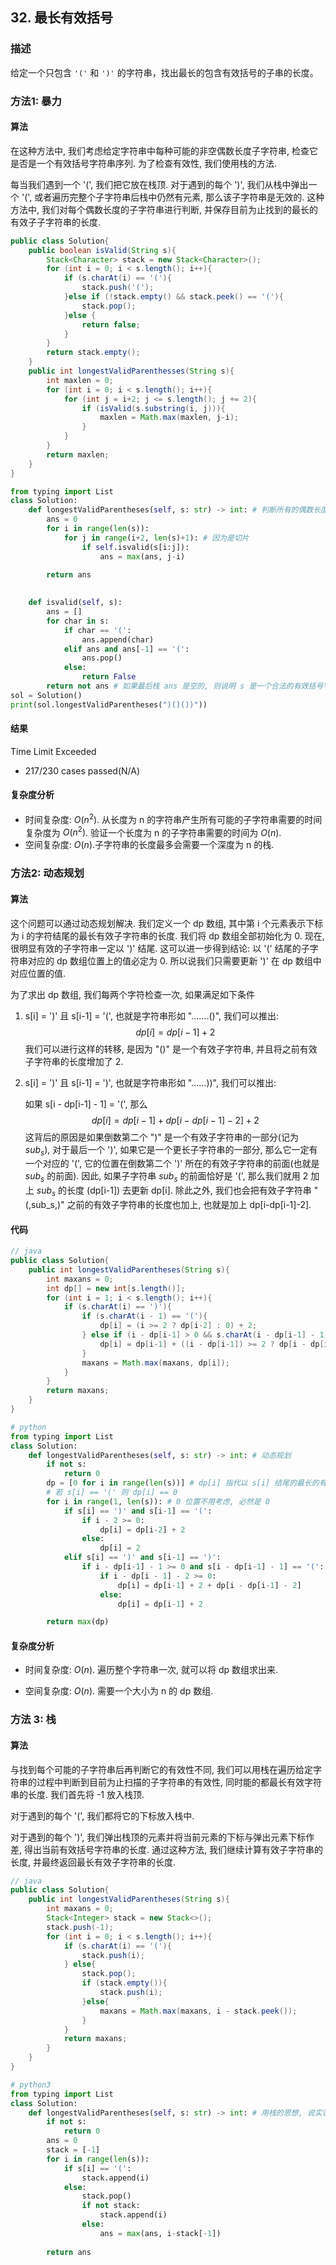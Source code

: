 ## 32. 最长有效括号

### 描述

给定一个只包含 `'('` 和 `')'` 的字符串，找出最长的包含有效括号的子串的长度。

### 方法1: 暴力

#### 算法

在这种方法中, 我们考虑给定字符串中每种可能的非空偶数长度子字符串, 检查它是否是一个有效括号字符串序列. 为了检查有效性, 我们使用栈的方法.

每当我们遇到一个 '(', 我们把它放在栈顶. 对于遇到的每个 ')', 我们从栈中弹出一个 '(', 或者遍历完整个子字符串后栈中仍然有元素, 那么该子字符串是无效的. 这种方法中, 我们对每个偶数长度的子字符串进行判断, 并保存目前为止找到的最长的有效子子字符串的长度.

```java
public class Solution{
    public boolean isValid(String s){
        Stack<Character> stack = new Stack<Character>();
        for (int i = 0; i < s.length(); i++){
            if (s.charAt(i) == '('){
                stack.push('(');
            }else if (!stack.empty() && stack.peek() == '('){
                stack.pop();
            }else {
                return false;
            }
        }
        return stack.empty();
    }
    public int longestValidParenthesses(String s){
        int maxlen = 0;
        for (int i = 0; i < s.length(); i++){
            for (int j = i+2; j <= s.length(); j += 2){
                if (isValid(s.substring(i, j))){
                    maxlen = Math.max(maxlen, j-i);
                }
            }
        }
        return maxlen;
    }
}
```

```python
from typing import List
class Solution:
    def longestValidParentheses(self, s: str) -> int: # 判断所有的偶数长度的子字符串
        ans = 0
        for i in range(len(s)):
            for j in range(i+2, len(s)+1): # 因为是切片
                if self.isvalid(s[i:j]):
                    ans = max(ans, j-i)
        
        return ans

    
    def isvalid(self, s):
        ans = []
        for char in s:
            if char == '(':
                ans.append(char)
            elif ans and ans[-1] == '(':
                ans.pop()
            else:
                return False
        return not ans # 如果最后栈 ans 是空的, 则说明 s 是一个合法的有效括号字符串
sol = Solution()
print(sol.longestValidParentheses(")()())"))
```

#### 结果

Time Limit Exceeded

- 217/230 cases passed(N/A)

#### 复杂度分析

- 时间复杂度: $O(n^2)$. 从长度为 n 的字符串产生所有可能的子字符串需要的时间复杂度为 $O(n^2)$. 验证一个长度为 n 的子字符串需要的时间为 $O(n)$.
- 空间复杂度: $O(n)$.子字符串的长度最多会需要一个深度为 n 的栈.

### 方法2: 动态规划

#### 算法

这个问题可以通过动态规划解决. 我们定义一个 dp 数组, 其中第 i 个元素表示下标为 i 的字符结尾的最长有效子字符串的长度. 我们将 dp 数组全部初始化为 0. 现在, 很明显有效的子字符串一定以 ')' 结尾. 这可以进一步得到结论: 以 '(' 结尾的子字符串对应的 dp 数组位置上的值必定为 0. 所以说我们只需要更新 ')' 在 dp 数组中对应位置的值.

为了求出 dp 数组, 我们每两个字符检查一次, 如果满足如下条件

1. s[i] = ')' 且 s[i-1] = '(', 也就是字符串形如 ".......()", 我们可以推出: $$dp[i] = dp[i-1] + 2$$ 我们可以进行这样的转移, 是因为 "()" 是一个有效子字符串, 并且将之前有效子字符串的长度增加了 2.

2. s[i] = ')' 且 s[i-1] = ')', 也就是字符串形如 "......))", 我们可以推出:

   如果 s[i - dp[i-1] - 1] = '(', 那么
   $$
   dp[i] = dp[i-1] + dp[i - dp[i-1] -2] + 2
   $$
   这背后的原因是如果倒数第二个 ")" 是一个有效子字符串的一部分(记为 $sub_s$), 对于最后一个 ')', 如果它是一个更长子字符串的一部分, 那么它一定有一个对应的 '(', 它的位置在倒数第二个 ')' 所在的有效子字符串的前面(也就是 $sub_s$ 的前面). 因此, 如果子字符串 $sub_s$ 的前面恰好是 '(', 那么我们就用 2 加上 $sub_s$ 的长度 (dp[i-1]) 去更新 dp[i]. 除此之外, 我们也会把有效子字符串 "(,sub_s,)" 之前的有效子字符串的长度也加上, 也就是加上 dp[i-dp[i-1]-2].

#### 代码
```java
// java
public class Solution{
	public int longestValidParentheses(String s){
        int maxans = 0;
        int dp[] = new int[s.length()];
        for (int i = 1; i < s.length(); i++){
            if (s.charAt(i) == ')'){
                if (s.charAt(i - 1) == '('){
                    dp[i] = (i >= 2 ? dp[i-2] : 0) + 2;
                } else if (i - dp[i-1] > 0 && s.charAt(i - dp[i-1] - 1) == '('){
                    dp[i] = dp[i-1] + ((i - dp[i-1]) >= 2 ? dp[i - dp[i - 1] - 2] : 0) + 2;
                }
                maxans = Math.max(maxans, dp[i]);
            }
        }
        return maxans;
    }
}
```
```python
# python
from typing import List
class Solution:
    def longestValidParentheses(self, s: str) -> int: # 动态规划
        if not s:
            return 0
        dp = [0 for i in range(len(s))] # dp[i] 指代以 s[i] 结尾的最长的有效子字符串的长度
        # 若 s[i] == '(' 则 dp[i] == 0
        for i in range(1, len(s)): # 0 位置不用考虑, 必然是 0
            if s[i] == ')' and s[i-1] == '(':
                if i - 2 >= 0:
                    dp[i] = dp[i-2] + 2
                else:
                    dp[i] = 2
            elif s[i] == ')' and s[i-1] == ')':
                if i - dp[i-1] - 1 >= 0 and s[i - dp[i-1] - 1] == '(':
                    if i - dp[i - 1] - 2 >= 0:
                        dp[i] = dp[i-1] + 2 + dp[i - dp[i-1] - 2]
                    else:
                        dp[i] = dp[i-1] + 2

        return max(dp)
```


####    复杂度分析

- 时间复杂度: $O(n)$. 遍历整个字符串一次, 就可以将 dp 数组求出来.

- 空间复杂度: $O(n)$. 需要一个大小为 n 的 dp 数组.

### 方法 3: 栈

#### 算法

与找到每个可能的子字符串后再判断它的有效性不同, 我们可以用栈在遍历给定字符串的过程中判断到目前为止扫描的子字符串的有效性, 同时能的都最长有效字符串的长度. 我们首先将 -1 放入栈顶.

对于遇到的每个 '(', 我们都将它的下标放入栈中.

对于遇到的每个 ')', 我们弹出栈顶的元素并将当前元素的下标与弹出元素下标作差, 得出当前有效括号字符串的长度. 通过这种方法, 我们继续计算有效子字符串的长度, 并最终返回最长有效子字符串的长度.

```java
// java
public class Solution{
    public int longestValidParentheses(String s){
        int maxans = 0;
        Stack<Integer> stack = new Stack<>();
        stack.push(-1);
        for (int i = 0; i < s.length(); i++){
            if (s.charAt(i) == '('){
                stack.push(i);
            } else{
                stack.pop();
                if (stack.empty()){
                    stack.push(i);
                }else{
                    maxans = Math.max(maxans, i - stack.peek());
                }
            }
            return maxans;
        }
    }
}
```

```python
# python3
from typing import List
class Solution:
    def longestValidParentheses(self, s: str) -> int: # 用栈的思想, 说实话, 这个想法我还没搞懂
        if not s:
            return 0
        ans = 0
        stack = [-1]
        for i in range(len(s)):
            if s[i] == '(':
                stack.append(i)
            else:
                stack.pop()
                if not stack:
                    stack.append(i)
                else:
                    ans = max(ans, i-stack[-1])
        
        return ans
```

